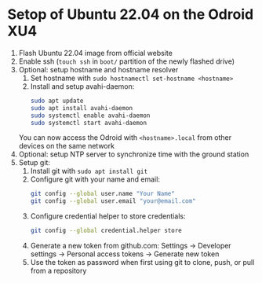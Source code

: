 # Setop of Ubuntu 22.04 on the Odroid XU4

1. Flash Ubuntu 22.04 image from official website
2. Enable ssh (`touch ssh` in `boot/` partition of the newly flashed drive)
3. Optional: setup hostname and hostname resolver
    1. Set hostname with `sudo hostnamectl set-hostname <hostname>`
    2. Install and setup avahi-daemon:
        ```bash
        sudo apt update
        sudo apt install avahi-daemon
        sudo systemctl enable avahi-daemon
        sudo systemctl start avahi-daemon
        ```
    You can now access the Odroid with `<hostname>.local` from other devices on the same network
4. Optional: setup NTP server to synchronize time with the ground station <!-- TODO add guide -->
5. Setup git:
    1. Install git with `sudo apt install git`
    2. Configure git with your name and email:
        ```bash
        git config --global user.name "Your Name"
        git config --global user.email "your@email.com"
    3. Configure credential helper to store credentials:
        ```bash
        git config --global credential.helper store
        ```
    4. Generate a new token from github.com: Settings -> Developer settings -> Personal access tokens -> Generate new token
    5. Use the token as password when first using git to clone, push, or pull from a repository